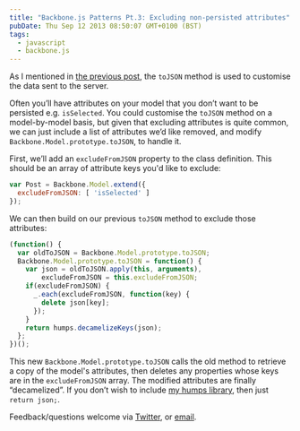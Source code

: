 ```yaml
---
title: "Backbone.js Patterns Pt.3: Excluding non-persisted attributes"
pubDate: Thu Sep 12 2013 08:50:07 GMT+0100 (BST)
tags:
  - javascript
  - backbone.js
---
```


<p>As I mentioned in <a href="http://domchristie.co.uk/posts/79">the previous post</a>, the <code>toJSON</code> method is used to customise the data sent to the server.</p>

<p>Often you&#x2019;ll have attributes on your model that you don&#x2019;t want to be persisted e.g. <code>isSelected</code>. You could customise the <code>toJSON</code> method on a model-by-model basis, but given that excluding attributes is quite common, we can just include a list of attributes we&#x2019;d like removed, and modify <code>Backbone.Model.prototype.toJSON</code>, to handle it.</p>

<p>First, we&#x2019;ll add an <code>excludeFromJSON</code> property to the class definition. This should be an array of attribute keys you'd like to exclude:</p>

```js
var Post = Backbone.Model.extend({
  excludeFromJSON: [ 'isSelected' ]
});
```

<p>We can then build on our previous <code>toJSON</code> method to exclude those attributes:</p>

```js
(function() {
  var oldToJSON = Backbone.Model.prototype.toJSON;
  Backbone.Model.prototype.toJSON = function() {
    var json = oldToJSON.apply(this, arguments),
        excludeFromJSON = this.excludeFromJSON;
    if(excludeFromJSON) {
      _.each(excludeFromJSON, function(key) {
        delete json[key];
      });
    }
    return humps.decamelizeKeys(json);
  };
})();
```

<p>This new <code>Backbone.Model.prototype.toJSON</code> calls the old method to retrieve a copy of the model's attributes, then deletes any properties whose keys are in the <code>excludeFromJSON</code> array. The modified attributes are finally &#x201C;decamelized&#x201D;. If you don&#x2019;t wish to include <a href="https://github.com/domchristie/humps">my humps library</a>, then just <code>return json;</code>.</p>

<p>Feedback/questions welcome via <a href="https://twitter.com/domchristie">Twitter</a>, or <a href="mailto:christiedom@gmail.com">email</a>.</p>
